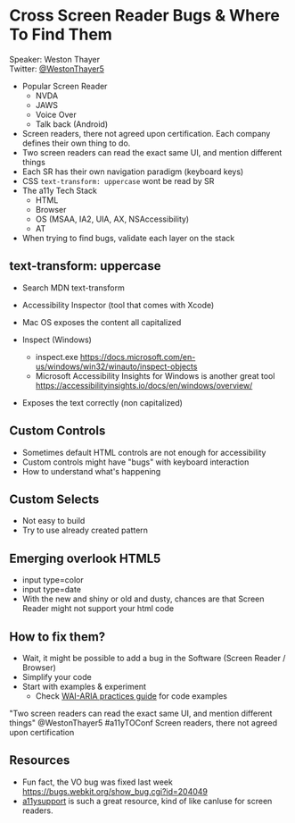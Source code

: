 # Cross Screen Reader Bugs & Where To Find Them
Speaker: Weston Thayer  
Twitter: [@WestonThayer5](https://twitter.com/WestonThayer5)

- Popular Screen Reader 
    - NVDA
    - JAWS
    - Voice Over
    - Talk back (Android)
- Screen readers, there not agreed upon certification. Each company defines their own thing to do.
- Two screen readers can read the exact same UI, and mention different things
- Each SR has their own navigation paradigm (keyboard keys)
- CSS `text-transform: uppercase` wont be read by SR
- The a11y Tech Stack
    - HTML
    - Browser
    - OS (MSAA, IA2, UIA, AX, NSAccessibility)
    - AT
- When trying to find bugs, validate each layer on the stack

## text-transform: uppercase
- Search MDN text-transform
- Accessibility Inspector (tool that comes with Xcode)
- Mac OS exposes the content all capitalized
- Inspect  (Windows)
    - inspect.exe https://docs.microsoft.com/en-us/windows/win32/winauto/inspect-objects
    - Microsoft Accessibility Insights for Windows is another great tool https://accessibilityinsights.io/docs/en/windows/overview/

- Exposes the text correctly (non capitalized)

## Custom Controls
- Sometimes default HTML controls are not enough for accessibility
- Custom controls might have "bugs" with keyboard interaction
- How to understand what's happening


## Custom Selects
- Not easy to build
- Try to use already created pattern

## Emerging overlook HTML5
- input type=color 
- input type=date
- With the new and shiny or old and dusty, chances are that Screen Reader might not support your html code

## How to fix them? 
- Wait, it might be possible to add a bug in the Software (Screen Reader / Browser)
- Simplify your code
- Start with examples & experiment
    - Check [WAI-ARIA practices guide](https://www.w3.org/TR/wai-aria-practices-1.1/) for code examples

"Two screen readers can read the exact same UI, and mention different things" 
@WestonThayer5 #a11yTOConf
Screen readers, there not agreed upon certification


## Resources
- Fun fact, the VO bug was fixed last week https://bugs.webkit.org/show_bug.cgi?id=204049
- [a11ysupport](http://a11ysupport.io) is such a great resource, kind of like canIuse for screen readers.